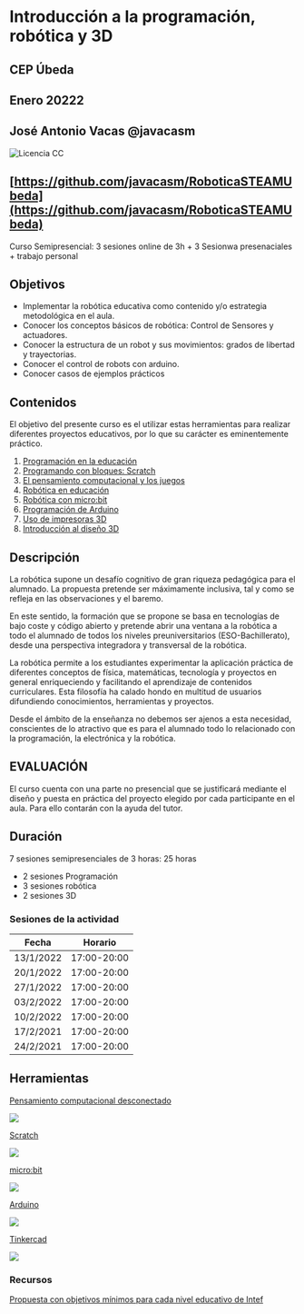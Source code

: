 # Introducción a la programación, robótica y 3D

## CEP Úbeda
## Enero 20222

## José Antonio Vacas @javacasm 

![Licencia CC](./images/Licencia_CC_peque.png)

## [https://github.com/javacasm/RoboticaSTEAMUbeda](https://github.com/javacasm/RoboticaSTEAMUbeda)

Curso Semipresencial: 3 sesiones online de 3h + 3 Sesionwa presenaciales + trabajo personal

## Objetivos

- Implementar la robótica educativa como contenido y/o estrategia metodológica en el aula.
- Conocer los conceptos básicos de robótica: Control de Sensores y actuadores.
- Conocer la estructura de un robot y sus movimientos: grados de libertad y trayectorias.
- Conocer el control de robots con arduino.
- Conocer casos de ejemplos prácticos

## Contenidos

El objetivo del presente curso es el utilizar estas herramientas para realizar diferentes proyectos educativos, por lo que su carácter es eminentemente práctico.

1. [Programación en la educación](./scratch/1.0.ProgramacionEnEducacion.md)
1. [Programando con bloques: Scratch](./scratch/3.0.Scratch3.0.md)
1. [El pensamiento computacional y los juegos](./scratch/9.0.PC_Unplugged.md)
1. [Robótica en educación](./scratch/8.1.0.RoboticaEducacion.md)
1. [Robótica con micro:bit](./microbit/0.Introduccion.md)
1. [Programación de Arduino](./arduino/arduinoblocks.md)
1. [Uso de impresoras 3D](./3D/README.md)
1. [Introducción al diseño 3D](./3D/9.0.HerramientasDiseño3D.md)


## Descripción

La robótica supone un desafío cognitivo de gran riqueza pedagógica para el alumnado. La propuesta pretende ser máximamente inclusiva, tal y como se refleja en las observaciones y el baremo.

En este sentido, la formación que se propone se basa en tecnologías de bajo coste y código abierto y pretende abrir una ventana a la robótica a todo el alumnado de todos los niveles preuniversitarios (ESO-Bachillerato), desde una perspectiva integradora y transversal de la robótica. 

La robótica permite a los estudiantes experimentar la aplicación práctica de diferentes conceptos de física, matemáticas, tecnología y proyectos en general enriqueciendo y facilitando el aprendizaje de contenidos curriculares. Esta filosofía ha calado hondo en multitud de usuarios difundiendo conocimientos, herramientas y proyectos.

Desde el ámbito de la enseñanza no debemos ser ajenos a esta necesidad, conscientes de lo atractivo que es para el alumnado todo lo relacionado con la programación, la electrónica y la robótica.



## EVALUACIÓN

El curso cuenta con una parte no presencial que se justificará mediante el diseño y puesta en práctica del proyecto elegido por cada participante en el aula. Para ello contarán con la ayuda del tutor. 


## Duración

7 sesiones semipresenciales de 3 horas: 25 horas

* 2 sesiones Programación
* 3 sesiones robótica
* 2 sesiones 3D

### Sesiones de la actividad

Fecha	|Horario
---|---
13/1/2022|17:00-20:00
20/1/2022|17:00-20:00
27/1/2022|17:00-20:00
03/2/2022|17:00-20:00
10/2/2022|17:00-20:00
17/2/2021|17:00-20:00
24/2/2021|17:00-20:00


## Herramientas

[Pensamiento computacional desconectado](https://csunplugged.org/es/)

![](./images/codyRobycompleto-1-400x273.png)

[Scratch](https://scratch.mit.edu/)

![](./scratch/images/BloquesSincronizacionTiempos.png)

[micro:bit](http://microbit.org/)

![](./images/Incio_bloques.png)

[Arduino](arduinoblocks.com)

![](./arduino/images/DHT11ReleUno_bb.png)

[Tinkercad](https://tinkercad.com)

![](./images/tinkercad.png)

### Recursos

[Propuesta con objetivos mínimos para cada nivel educativo de Intef](http://code.intef.es/wp-content/uploads/2018/10/Ponencia-sobre-Pensamiento-Computacional.-Informe-Final.pdf#page=65)